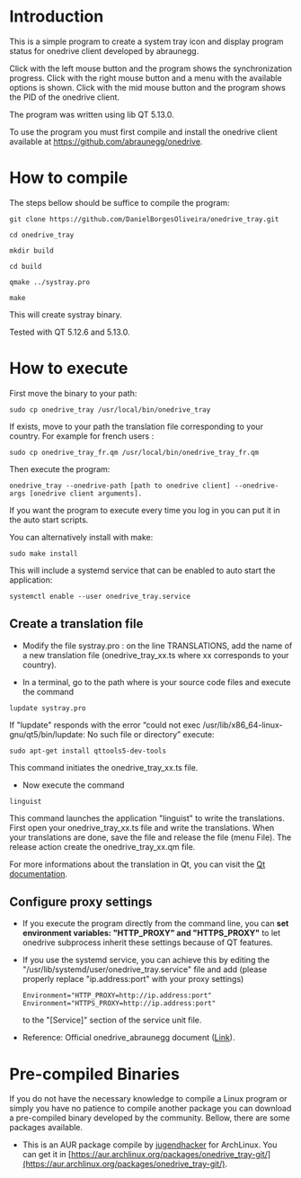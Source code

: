 # Introduction

This is a simple program to create a system tray icon and display program status for onedrive client developed by abraunegg.

Click with the left mouse button and the program shows the synchronization progress.
Click with the right mouse button and a menu with the available options is shown.
Click with the mid mouse button and the program shows the PID of the onedrive client.

The program was written using lib QT 5.13.0.

To use the program you must first compile and install the onedrive client available at https://github.com/abraunegg/onedrive.

# How to compile

The steps bellow should be suffice to compile the program:

```
git clone https://github.com/DanielBorgesOliveira/onedrive_tray.git

cd onedrive_tray

mkdir build

cd build

qmake ../systray.pro

make
```

This will create systray binary.

Tested with QT 5.12.6 and 5.13.0.

# How to execute

First move the binary to your path:

```
sudo cp onedrive_tray /usr/local/bin/onedrive_tray
```

If exists, move to your path the translation file corresponding to your country. For example for french users :

```
sudo cp onedrive_tray_fr.qm /usr/local/bin/onedrive_tray_fr.qm
```

Then execute the program:

```
onedrive_tray --onedrive-path [path to onedrive client] --onedrive-args [onedrive client arguments].
```

If you want the program to execute every time you log in you can put it in the auto start scripts.

You can alternatively install with make:

```
sudo make install
```

This will include a systemd service that can be enabled to auto start the application:

```
systemctl enable --user onedrive_tray.service
```

## Create a translation file

- Modify the file systray.pro : on the line TRANSLATIONS, add the name of a new translation file (onedrive_tray_xx.ts where xx corresponds to your country).

- In a terminal, go to the path where is your source code files and execute the command

```
lupdate systray.pro
```

If "lupdate" responds with the error “could not exec /usr/lib/x86_64-linux-gnu/qt5/bin/lupdate: No such file or directory” execute:
```
sudo apt-get install qttools5-dev-tools
```

This command initiates the onedrive_tray_xx.ts file.

- Now execute the command

```
linguist
```

This command launches the application "linguist" to write the translations. First open your onedrive_tray_xx.ts file and write the translations. When your translations are done, save the file and release the file (menu File). The release action create the onedrive_tray_xx.qm file.

For more informations about the translation in Qt, you can visit the [Qt documentation](https://doc.qt.io/qt-5/qtlinguist-index.html).

## Configure proxy settings

- If you execute the program directly from the command line, you can **set environment variables: "HTTP_PROXY" and "HTTPS_PROXY"** to let onedrive subprocess inherit these settings because of QT features.

- If you use the systemd service, you can achieve this by editing the "/usr/lib/systemd/user/onedrive_tray.service" file and add (please properly replace "ip.address:port" with your proxy settings)

  ```
  Environment="HTTP_PROXY=http://ip.address:port"
  Environment="HTTPS_PROXY=http://ip.address:port"
  ```

  to the "[Service]" section of the service unit file.
  
- Reference: Official onedrive_abraunegg document ([Link](https://github.com/abraunegg/onedrive/blob/master/docs/USAGE.md#access-onedrive-service-through-a-proxy)).

# Pre-compiled Binaries

If you do not have the necessary knowledge to compile a Linux program or simply you have no patience to compile another package you can download a pre-compiled binary developed by the community. Bellow, there are some packages available.

- This is an AUR package compile by [jugendhacker](https://github.com/jugendhacker) for ArchLinux. You can get it in [https://aur.archlinux.org/packages/onedrive_tray-git/](https://aur.archlinux.org/packages/onedrive_tray-git/).
